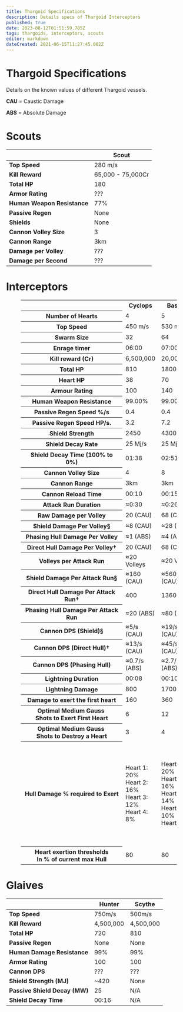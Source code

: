 ```yaml
---
title: Thargoid Specifications
description: Details specs of Thargoid Interceptors
published: true
date: 2023-08-12T01:51:59.785Z
tags: thargoids, interceptors, scouts
editor: markdown
dateCreated: 2021-06-15T11:27:45.002Z
---
```


# Thargoid Specifications
Details on the known values of different Thargoid vessels.

**CAU** = Caustic Damage

**ABS** = Absolute Damage

# Scouts
| | **Scout** |
| ----- | ----|
| **Top Speed** | 280 m/s |
| **Kill Reward** | 65,000 - 75,000Cr
| **Total HP** | 180 |
| **Armor Rating** | ??? |
| **Human Weapon Resistance** | 77% |
| **Passive Regen** | None |
| **Shields** | None |
| **Cannon Volley Size** | 3 |
| **Cannon Range** | 3km |
| **Damage per Volley** | ??? |
| **Damage per Second** | ??? |

# Interceptors

<link rel="stylesheet" href="thargoid-specs.css">

<figure>
  <table>
    <tbody>
      <tr>
        <th scope="col">&nbsp;                </th>
        <th scope="col"><strong>Cyclops</strong></th></th>
        <th scope="col"><strong>Basilisk</strong></th>
        <th scope="col"><strong>Medusa</strong></th>
        <th scope="col"><strong>Hydra</strong></th>
    		<th scope="col"><strong>Orthrus</strong></th>
      </tr>
      <tr>
        <th scope="row"><strong>Number of Hearts</strong></th>
        <td>4</td>
        <td>5</td>
        <td>6</td>
        <td>8</td>
        <td>0</td>
      </tr>
      <tr>
        <th scope="row"><strong>Top Speed</strong></th>
        <td>450 m/s</td>
        <td>530 m/s</td>
        <td>450 m/s</td>
        <td>450 m/s</td>
        <td>115 m/s</td>
      </tr>
      <tr>
        <th scope="row"><strong>Swarm Size</strong>
        </th>
        <td>32</td>
        <td>64</td>
        <td>96</td>
        <td>128</td>
        <td>N/A</td>
      </tr>
      <tr>
        <th scope="row"><strong>Enrage timer</strong></th>
        <td>06:00</td>
        <td>07:00</td>
        <td>07:00</td>
        <td>08:00</td>
        <td>N/A</td>
      </tr>
      <tr>
        <th scope="row"><strong>Kill reward (Cr)</strong></th>
        <td>6,500,000</td>
        <td>20,000,000</td>
        <td>34,000,000</td>
        <td>50,000,000</td>
        <td>40,000,000</td>
      </tr>
      <tr>
        <th scope="row"><strong>Total HP</strong></th>
        <td>810</td>
        <td>1800</td>
        <td>2500</td>
        <td>3240</td>
        <td>???</td>
      </tr>
      <tr>
        <th scope="row"><strong>Heart HP</strong></th>
        <td>38</td>
        <td>70</td>
        <td>70</td>
        <td>140</td>
        <td>N/A</td>
      </tr>
      <tr>
        <th scope="row"><strong>Armour Rating</strong> </th>
        <td>100</td>
        <td>140</td>
        <td>175</td>
        <td>220</td>
        <td>???</td>
      </tr>
      <tr>
        <th scope="row"><strong>Human Weapon Resistance</strong></th>
        <td>99.00%</td>
        <td>99.00%</td>
        <td>99.00%</td>
        <td>99.00%</td>
        <td>99.00%</td>
      </tr>
      <tr>
        <th scope="row"><strong>Passive Regen Speed %/s</strong></th>
        <td>0.4</td>
        <td>0.4</td>
        <td>0.4</td>
        <td>0.4</td>
        <td>N/A</td>
      </tr>
      <tr>
        <th scope="row"><strong>Passive Regen Speed HP/s.</strong></th>
        <td>3.2</td>
        <td>7.2</td>
        <td>10</td>
        <td>12.8</td>
        <td>N/A</td>
      </tr>
      <tr>
        <th scope="row"><strong>Shield Strength</strong></th>
        <td>2450</td>
        <td>4300</td>
        <td>6150</td>
        <td>8000</td>
        <td>6250</td>
      </tr>
      <tr>
        <th scope="row"></strong>Shield Decay Rate</strong></th>
        <td>25 Mj/s</td>
        <td>25 Mj/s</td>
        <td>25 Mj/s</td>
        <td>25 Mj/s</td>
				<td>25 Mj/s</td>
      </tr>
      <tr>
        <th scope="row"><strong>Shield Decay Time (100% to 0%)</strong></th>
        <td>01:38</td>
        <td>02:51</td>
        <td>04:05</td>
        <td>05:19</td>
        <td>04:10</td>
      </tr>
      <tr>
        <th scope="row"><strong>Cannon Volley Size</strong></th>
        <td>4</td>
        <td>8</td>
        <td>12</td>
        <td>12</td>
        <td>N/A</td>
      </tr>
      <tr>
        <th scope="row"><strong>Cannon Range</strong></th>
        <td>3km</td>
        <td>3km</td>
        <td>3km</td>
        <td>3km</td>
        <td>N/A</td>
      </tr>
      <tr>
        <th scope="row"><strong>Cannon Reload Time</strong></th>
        <td>00:10</td>
        <td>00:15</td>
        <td>00:10</td>
        <td>00:05</td>
        <td>N/A</td>
      </tr>
      <tr>
        <th scope="row"><strong>Attack Run Duration</strong></th>
        <td>≈0:30</td>
        <td>≈0:26</td>
        <td>≈0:26</td>
        <td>≈0:20</td>
        <td>N/A</td>
      </tr>
      <tr>
        <th scope="row"><strong>Raw Damage per Volley</strong></th>
        <td>20 (CAU)</td>
        <td>68 (CAU)</td>
        <td>132 (CAU)</td>
        <td>162 (CAU)</td>
        <td>N/A</td>
      </tr>
      <tr>
        <th scope="row"><strong>Shield Damage Per Volley§</strong></th>
        <td>≈8 (CAU)</td>
        <td>≈28 (CAU)</td>
        <td>≈53 (CAU)</td>
        <td>≈65 (CAU)</td>
        <td>N/A</td>
      </tr>
      <tr>
        <th scope="row"><strong>Phasing Hull Damage Per Volley</strong></td>
        <td>≈1 (ABS)</td>
        <td>≈4 (ABS)</td>
        <td>≈12 (ABS)</td>
        <td>≈12 (ABS)</td>
				<td>N/A</td>
      </tr>
      <tr>
        <th scope="row"><strong>Direct Hull Damage Per Volley†</strong></th>
        <td>20 (CAU)</td>
        <td>68 (CAU)</td>
        <td>132 (CAU)</td>
        <td>162 (CAU)</td>
        <td>N/A</td>
      </tr>
      <tr>
        <th scope="row"><strong>Volleys per Attack Run</strong></th>
        <td>≈20 Volleys</td>
        <td>≈20 Volleys</td>
        <td>≈18 Volleys</td>
        <td>≈13 Volleys</td>
        <td>N/A</td>
      </tr>
      <tr>
        <th scope="row"><strong>Shield Damage Per Attack Run§</strong></th>
        <td>≈160 (CAU)</td>
        <td>≈560 (CAU)</td>
        <td>≈954 (CAU)</td>
        <td>≈854 (CAU)</td>
        <td>N/A</td>
      </tr>
      <tr>
        <th scope="row"><strong>Direct Hull Damage Per Attack Run†</strong></th>
        <td>400</td>
        <td>1360</td>
        <td>2376</td>
        <td>2119</td>
        <td>N/A</td>
      </tr>
      <tr>
        <th scope="row"><strong>Phasing Hull Damage Per Attack Run</strong></th>
        <td>≈20 (ABS)</td>
        <td>≈80 (ABS)</td>
        <td>≈216 (ABS)</td>
        <td>≈156 (ABS)</td>
        <td>N/A</td>
      </tr>
      <tr>
        <th scope="row"><strong>Cannon DPS (Shield)§</strong></th>
        <td>≈5/s (CAU)</td>
        <td>≈19/s (CAU)</td>
        <td>≈35/s (CAU)</td>
        <td>≈43/s (CAU)</td>
        <td>N/A</td>
      </tr>
      <tr>
        <th scope="row"><strong>Cannon DPS (Direct Hull)†</strong></th>
        <td>≈13/s (CAU)</td>
        <td>≈45/s (CAU)</td>
        <td>≈88/s (CAU)</td>
        <td>≈109/s (CAU)</td>
        <td>N/A</td>
      </tr>
      <tr>
        <th scope="row"><strong>Cannon DPS (Phasing Hull)</strong></th>
        <td>≈0.7/s (ABS)</td>
        <td>≈2.7/s (ABS)</td>
        <td>≈8/s (ABS)</td>
        <td>≈8/s (ABS)</td>
        <td>N/A</td>
      </tr>
      <tr>
        <th scope="row"><strong>Lightning Duration</strong></th>
        <td>00:08</td>
        <td>00:10</td>
        <td>00:12</td>
        <td>00:14</td>
        <td>N/A</td>
      </tr>
      <tr>
        <th scope="row"><strong>Lightning Damage</strong></th>
        <td>800</td>
        <td>1700</td>
        <td>2800</td>
        <td>4400</td>
        <td>N/A</td>
      </tr>
      <tr>
        <th scope="row"><strong>Damage to exert the first heart</strong></td>
        <td>160</td>
        <td>360</td>
        <td>500</td>
        <td>640</td>
				<td>N/A</td>
      </tr>
      <tr>
        <th scope="row"><strong>Optimal Medium Gauss&nbsp;</strong><br><strong>Shots to Exert First Heart</strong></th>
        <td>6</td>
        <td>12</td>
        <td>24</td>
        <td>44</td>
        <td>N/A</td>
      </tr>
      <tr>
        <th scope="row"><strong>Optimal Medium Gauss&nbsp;<br>Shots to Destroy a Heart</strong></th>
        <td>3</td>
        <td>4</td>
        <td>5</td>
        <td>13</td>
        <td>N/A</td>
      </tr>
      <tr>
        <th scope="row"><strong>Hull Damage % required to Exert</strong></th>
        <td>Heart 1: 20%&nbsp;<br>Heart 2: 16%&nbsp;<br>Heart 3: 12%&nbsp;<br>Heart 4: 8%
        </td>
        <td>Heart 1: 20%<br>Heart 2: 16%<br>Heart 3: 14%<br>Heart 4: 10%<br>Heart 5: 8%
        </td>
        <td>Heart 1: 20%&nbsp;<br>Heart 2: 17%&nbsp;<br>Heart 3: 15%<br>Heart 4: 12%<br>Heart 5: 10%<br>Heart 6: 7%
        </td>
        <td>Heart 1: 20%<br>Heart 2: 18%<br>Heart 3: 16%<br>Heart 4: 14%<br>Heart 5: 12%<br>Heart 6: 10%<br>Heart 7: 8%<br>Heart 8: 6%
        </td>
        <td>N/A</td>
      </tr>
      <tr>
        <th scope="row"><strong>Heart exertion thresholds<br>In % of current max Hull</style></th>
        <td>80</td>
        <td>80</td>
        <td>80</td>
        <td>80</td>
        <td>N/A</td>
      </tr>
    </tbody>
  </table>
</figure>

# Glaives

| | **Hunter** | **Scythe** |
| - | ----- | ----- |
| **Top Speed** | 750m/s | 500m/s |
| **Kill Reward** | 4,500,000 | 4,500,000 |
| **Total HP** | 720 | 810 |
| **Passive Regen** | None | None |
| **Human Damage Resistance** | 99% | 99% |
| **Armor Rating** | 100 | 100 |
| **Cannon DPS** | ??? | ??? |
| **Shield Strength (MJ)** | ~420 | None |
| **Passive Shield Decay (MW)** | 25 | N/A |
| **Shield Decay Time** | 00:16 | N/A |